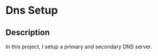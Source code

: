 <h1>Dns Setup</h1>


<h2>Description</h2>
In this project, I setup a primary and secondary DNS server.

<br />


